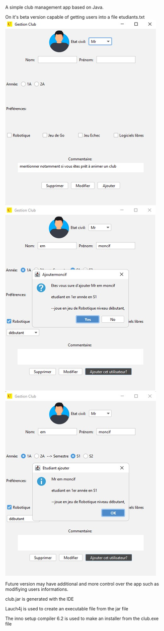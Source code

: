 A simple club management app based on Java. 

On it's beta version capable of getting users into a file etudiants.txt
<br />
![alt text](https://github.com/moncifem/Club-Management/blob/main/build/App%20screen.jpg)
![alt text](https://github.com/moncifem/Club-Management/blob/main/build/App2%20screen.jpg)
![alt text](https://github.com/moncifem/Club-Management/blob/main/build/App3%20screen.jpg)

Future version may have additional and more control over the app such as modifiying users informations.

club.jar is generated with the IDE

Lauch4j is used to create an executable file from the jar file

The inno setup compiler 6.2 is used to make an installer from the club.exe file
